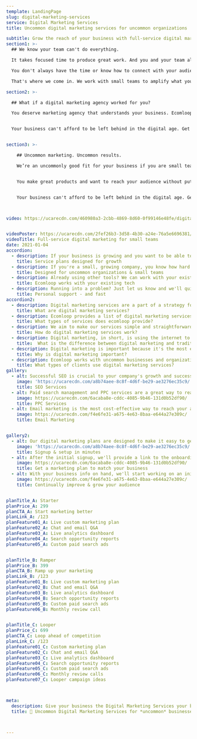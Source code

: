 ```yaml
---
template: LandingPage
slug: digital-marketing-services
service: Digital Marketing Services
title: Uncommon digital marketing services for uncommon organizations

subtitle: Grow the reach of your business with full-service digital marketing services designed for small teams
section1: >-
  ## We know your team can't do everything.

  It takes focused time to produce great work. And you and your team already have your hands full.

  You don't always have the time or know how to connect with your audience.

  That's where we come in. We work with small teams to amplify what you already do and reach your audience effectively.  

section2: >-

  ## What if a digital marketing agency worked for you?

  You deserve marketing agency that understands your business. Ecomloop works with small teams to provide full suite of digital marketing services to help amplify the best aspects of your organization. Get SEO, PPC, and email marketing services all in one place and stay focused on doing what your business does best.


  Your business can't afford to be left behind in the digital age. Get ahead of the game with a digital marketing plan that works for you now - and in the future.


section3: >-

    ## Uncommon marketing. Uncommon results.

    We’re an uncommonly good fit for your business if you are small team looking expand your reach.   


    You make great products and want to reach your audience without putting extra responsibilities on your team. You want to grow sales - and most importantly — keep growing them year after year, and we can help.  


    Your business can't afford to be left behind in the digital age. Get ahead of the game with a digital marketing agency that works for you now - and in the future.



video: https://ucarecdn.com/460980a3-2cbb-4869-8d60-0f99146e48fe/digitalmarketingservicesforecommerce.mp4


videoPoster: https://ucarecdn.com/2fef26b3-3d58-4b30-a24e-76a5e6696381/
videoTitle: Full-service digital marketing for small teams
date: 2021-01-04
accordion:
  - description: If your business is growing and you want to be able to keep up with your customer demands, we can help. Our service packages offer an adaptable solution to the demand of your business. We offer various service packages to meet your needs. Choose the one that best meets your needs and budget. As your business grows, so do your needs. Whether you need more help with PPC services, SEO services, or email marketing services, our service packages offer the adaptability to grow with your business. We will be there to help you stay ahead of the competition.
    title: Service plans designed for growth
  - description: If you're a small, growing company, you know how hard it can be to balance the day-to-day operations with lead generation.  That's why you need a one-stop shop for all your marketing need. You want a marketing that's responsive, dependable, and proactive so that you can focus on growing your business. You want a marketing company that's experienced, nimble, and doesn't waste any time. You need a marketing partner that knows how to do things right.  
    title: Designed for uncommon organizations & small teams
  - description: Already using other tools? We can work with your existing platforms & systems! We've worked with a countless number of tech tools, SAAS apps, plugins, extensions, APIs and more. We're happy to work with your business' existing tech and processes, then add in our own tools to help improve your site. With an ever-growing number of tech tools, there are an endless number of new ways to reach and engage with your audience - and we like experimenting with new tools to find the best opportunities for growth. Never worry about using your existing tech tools with any of our services.
    title: Ecomloop works with your existing tech
  - description: Running into a problem? Just let us know and we'll quickly reply with the exact info you need. We're here for you. We offer live chat, fast email support and most importantly, we care about your success. We understand how much your business means to you and never want you to feel like something is out of your control. Delightfully client-focused, we're here to help you with anything you need. From live chat support or quick email support, we'll always have your back. We're passionate about your success and want you to feel confident knowing that we have you covered.
    title: Personal support - and fast
accordion2:
  - description: Digital marketing services are a part of a strategy focused on the use of online marketing to promote a product or service. Digital marketing services include web design, search engine optimization services, search engine marketing, social media marketing, email marketing, display advertising, social media optimization, analytics and conversion optimization. Digital marketing services can help your company reach your target audience, no matter how they are accessing the internet. They can be used through any medium, including Facebook, Twitter, LinkedIn, Google, and more.
    title: What are digital marketing services?
  - description: Ecomloop provides a list of digital marketing services including search engine optimization services, paid search marketing, and email marketing. If you need help with your digital marketing, we can help you with search engine optimization, paid search marketing, and email marketing. This approach helps grow your audience through ad-based traffic, organic search traffic, and directly through email marketing.
    title: What types of services does ecomloop provide?
  - description: We aim to make our services simple and straightforward because we understand you have much better ways to spend your time. We offer three options of monthly plans designed to fit the needs of your small and growing team. Each plan is available on a monthly basis and may be cancelled at any time, but we sincerely hope you won't. We prefer to establish long-term working relationships with uncommon organizations to help them grow now - and in the future.
    title: How do digital marketing services work?
  - description: Digital marketing, in short, is using the internet to market products. Traditional marketing, on the other hand, is marketing products without using the internet. Digital marketing and traditional marketing are the same in that they both use the same process to deliver messages to audiences. With digital marketing, it's far easier to scale and reach people at the best place, including both via digital and physical means.
    title:  What is the difference between digital marketing and traditional marketing?
  - description: Digital marketing is important because it's the most effective way to reach your customer base. Digital marketing is a powerful way to reach your audience. It's also a great way to measure just how well your efforts are working. There are a variety of digital marketing channels available to reach your audience, so it allows you to customize your campaign and reach your audience on the channels they use most.
    title: Why is digital marketing important?
  - description: Ecomloop works with uncommon businesses and organizations in a range of industries. We've worked with home decor brands, industrial supply businesses, online medicine startups, dozens of consumer product goods businesses, real estate companies and more. Every industry can benefit from digital marketing when done properly and it's almost assured the competition is making more use of digital services to reach customers.
    title: What types of clients use digital marketing services?
gallery:
  - alt: Successful SEO is crucial to your company's growth and success. Search engine optimization is a special area of digital marketing that targets improving your visibility and ranking on search engine results pages. SEO is an approach that helps you get noticed. The idea is to make it easier for people to find and find what they're looking for. With the right SEO, you can target the right people who already seeking what your product.
    image: 'https://ucarecdn.com/a8b74aee-8c8f-4d6f-be29-ae3276ec35c9/'
    title: SEO Services
  - alt: Paid search management and PPC services are a great way to reach your target audience! If your goal is to gain more customers and test quickly, PPC is the way to go! We will create a campaign that will allow you to reach your audiences, and provide you with monthly reports that show the progress.
    image: https://ucarecdn.com/6acaba8e-cddc-4085-9b46-131d0b52df90/
    title: PPC Services
  - alt: Email marketing is the most cost-effective way to reach your audience on a regular basis. It's an easy way to build relationships and increase your brand's visibility. Boost your brand visibility smart automated campaigns tailored to your audience.
    image: https://ucarecdn.com/f4e6fe31-a675-4e63-8baa-e644a27e309c/
    title: Email Marketing


gallery2:
  - alt: Our digital marketing plans are designed to make it easy to get started quickly. We know you have better ways to use your time and want to make it simple. Review the details of the service plans and find the one that best fits your uncommon business at this point. Rest assured knowing you can always change your plan later on. Plans may be cancelled at anytime, though we aim to form long-term client relationships and work together for years!
    image: 'https://ucarecdn.com/a8b74aee-8c8f-4d6f-be29-ae3276ec35c9/'
    title: Signup & setup in minutes
  - alt: After the initial signup, we'll provide a link to the onboarding form to learn more about your business. We'll collect information some simple information about your business including the current status, website address, and social media info. You won't need to install any tracking codes or provide any admin access at this point. Don't worry if you don't have everything. You can always submit more information later.
    image: https://ucarecdn.com/6acaba8e-cddc-4085-9b46-131d0b52df90/
    title: Get a marketing plan to match your business     
  - alt: With your business info on hand, we'll start working on an initial analysis. Based upon the plan selected, we'll
    image: https://ucarecdn.com/f4e6fe31-a675-4e63-8baa-e644a27e309c/
    title: Continually improve & grow your audience


planTitle_A: Starter
planPrice_A: 299
planCTA_A: Start marketing better
planLink_A: /123
planFeature01_A: Live custom marketing plan
planFeature02_A: Chat and email Q&A
planFeature03_A: Live analytics dashboard
planFeature04_A: Search opportunity reports
planFeature05_A: Custom paid search ads


planTitle_B: Ramper
planPrice_B: 399
planCTA_B: Ramp up your marketing
planLink_B: /123
planFeature01_B: Live custom marketing plan
planFeature02_B: Chat and email Q&A
planFeature03_B: Live analytics dashboard
planFeature04_B: Search opportunity reports
planFeature05_B: Custom paid search ads
planFeature06_B: Monthly review call


planTitle_C: Looper
planPrice_C: 699
planCTA_C: Loop ahead of competition
planLink_C: /123
planFeature01_C: Custom marketing plan
planFeature02_C: Chat and email Q&A
planFeature03_C: Live analytics dashboard
planFeature04_C: Search opportunity reports
planFeature05_C: Custom paid search ads
planFeature06_C: Monthly review calls
planFeature07_C: Looper campaign ideas



meta:
  description: Give your business the Digital Marketing Services your business deserve and achieve digital platform growth with ecomloop! Stop dealing with wasted ad spend & ineffective campaigns. Get started today!
  title: 👾 Uncommon Digital Marketing Services for *uncommon* businesses



---
```

